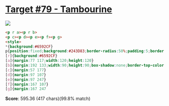 # [Target #79 - Tambourine](https://cssbattle.dev/play/79)

![](https://cssbattle.dev/targets/79.png)

```HTML
<p r a><p r b>
<p c><p d><p e><p f><p g>
<style>
*{background:#6592CF}
p{position:fixed;background:#243D83;border-radius:50%;padding:5;border:10px solid#6592CF;box-shadow:0 0 0 10px#243D83}
[r]{background:#6592CF}
[a]{margin:77 117;width:120;height:120}
[b]{margin:192 133;width:90;height:90;box-shadow:none;border-top-color:#243D83}
[c]{margin:57 177}
[d]{margin:97 107}
[e]{margin:97 247}
[f]{margin:167 107}
[g]{margin:167 247
```

**Score**: 595.36 (417 chars)(99.8% match)
